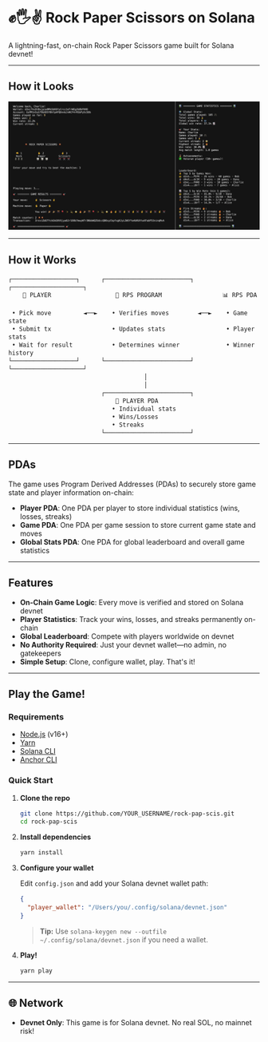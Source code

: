 # ✊🖐✌️ Rock Paper Scissors on Solana

A lightning-fast, on-chain Rock Paper Scissors game built for Solana devnet!

---

## How it Looks

![Rock Paper Scissors Game](ropasci.jpg)

---

## How it Works

```
┌──────────────────┐      ┌────────────────────────┐      ┌────────────────────┐
    👤 PLAYER                  🔐 RPS PROGRAM                 📊 RPS PDA

 • Pick move         ◄──►    • Verifies moves        ◄──►    • Game state
 • Submit tx                 • Updates stats                 • Player stats
 • Wait for result           • Determines winner             • Winner history
└──────────────────┘      └────────────────────────┘      └────────────────────┘
                                      │
                                      │
                          ┌────────────────────────┐
                              👤 PLAYER PDA
                             • Individual stats
                             • Wins/Losses
                             • Streaks
                          └────────────────────────┘
```

---

## PDAs

The game uses Program Derived Addresses (PDAs) to securely store game state and player information on-chain:

- **Player PDA**: One PDA per player to store individual statistics (wins, losses, streaks)
- **Game PDA**: One PDA per game session to store current game state and moves
- **Global Stats PDA**: One PDA for global leaderboard and overall game statistics

---

## Features

- **On-Chain Game Logic**: Every move is verified and stored on Solana devnet
- **Player Statistics**: Track your wins, losses, and streaks permanently on-chain
- **Global Leaderboard**: Compete with players worldwide on devnet
- **No Authority Required**: Just your devnet wallet—no admin, no gatekeepers
- **Simple Setup**: Clone, configure wallet, play. That's it!

---

## Play the Game!

### Requirements

- [Node.js](https://nodejs.org/) (v16+)
- [Yarn](https://yarnpkg.com/)
- [Solana CLI](https://docs.solana.com/cli/install-solana-cli-tools)
- [Anchor CLI](https://book.anchor-lang.com/getting-started/installation.html)

### Quick Start

1. **Clone the repo**

   ```bash
   git clone https://github.com/YOUR_USERNAME/rock-pap-scis.git
   cd rock-pap-scis
   ```

2. **Install dependencies**

   ```bash
   yarn install
   ```

3. **Configure your wallet**

   Edit `config.json` and add your Solana devnet wallet path:

   ```json
   {
     "player_wallet": "/Users/you/.config/solana/devnet.json"
   }
   ```

   > **Tip:** Use `solana-keygen new --outfile ~/.config/solana/devnet.json` if you need a wallet.

4. **Play!**
   ```bash
   yarn play
   ```

---

## 🌐 Network

- **Devnet Only**: This game is for Solana devnet. No real SOL, no mainnet risk!
